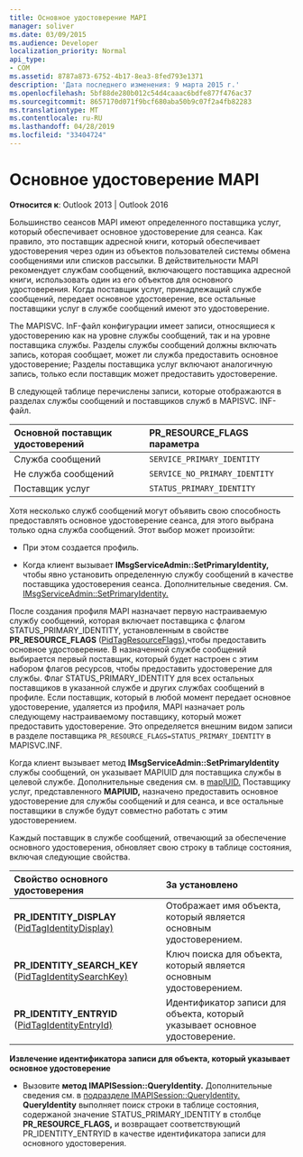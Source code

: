 ```yaml
---
title: Основное удостоверение MAPI
manager: soliver
ms.date: 03/09/2015
ms.audience: Developer
localization_priority: Normal
api_type:
- COM
ms.assetid: 8787a873-6752-4b17-8ea3-8fed793e1371
description: 'Дата последнего изменения: 9 марта 2015 г.'
ms.openlocfilehash: 5bf88de280b012c54d4caaac6bdfe877f476ac37
ms.sourcegitcommit: 8657170d071f9bcf680aba50b9c07f2a4fb82283
ms.translationtype: MT
ms.contentlocale: ru-RU
ms.lasthandoff: 04/28/2019
ms.locfileid: "33404724"
---
```

# <a name="mapi-primary-identity"></a>Основное удостоверение MAPI

  
  
**Относится к**: Outlook 2013 | Outlook 2016 
  
Большинство сеансов MAPI имеют определенного поставщика услуг, который обеспечивает основное удостоверение для сеанса. Как правило, это поставщик адресной книги, который обеспечивает удостоверения через один из объектов пользователей системы обмена сообщениями или списков рассылки. В действительности MAPI рекомендует службам сообщений, включающего поставщика адресной книги, использовать один из его объектов для основного удостоверения. Когда поставщик услуг, принадлежащий службе сообщений, передает основное удостоверение, все остальные поставщики услуг в службе сообщений имеют это удостоверение.
  
The MAPISVC. InF-файл конфигурации имеет записи, относящиеся к удостоверению как на уровне службы сообщений, так и на уровне поставщика службы. Разделы службы сообщений должны включать запись, которая сообщает, может ли служба предоставить основное удостоверение; Разделы поставщика услуг включают аналогичную запись, только если поставщик может предоставить удостоверение.
  
В следующей таблице перечислены записи, которые отображаются в разделах службы сообщений и поставщиков служб в MAPISVC. INF-файл.
  
|**Основной поставщик удостоверений**|**PR_RESOURCE_FLAGS параметра**|
|:-----|:-----|
|Служба сообщений  <br/> | `SERVICE_PRIMARY_IDENTITY` <br/> |
|Не служба сообщений  <br/> | `SERVICE_NO_PRIMARY_IDENTITY` <br/> |
|Поставщик услуг  <br/> | `STATUS_PRIMARY_IDENTITY` <br/> |
   
Хотя несколько служб сообщений могут объявить свою способность предоставлять основное удостоверение сеанса, для этого выбрана только одна служба сообщений. Этот выбор может произойти:
  
- При этом создается профиль.
    
- Когда клиент вызывает **IMsgServiceAdmin::SetPrimaryIdentity,** чтобы явно установить определенную службу сообщений в качестве поставщика удостоверения сеанса. Дополнительные сведения. См. [IMsgServiceAdmin::SetPrimaryIdentity.](imsgserviceadmin-setprimaryidentity.md)
    
После создания профиля MAPI назначает первую настраиваемую службу сообщений, которая включает поставщика с флагом STATUS_PRIMARY_IDENTITY, установленным в свойстве **PR_RESOURCE_FLAGS** ([PidTagResourceFlags),](pidtagresourceflags-canonical-property.md)чтобы предоставить основное удостоверение. В назначенной службе сообщений выбирается первый поставщик, который будет настроен с этим набором флагов ресурсов, чтобы предоставить удостоверение для службы. Флаг STATUS_PRIMARY_IDENTITY для всех остальных поставщиков в указанной службе и других службах сообщений в профиле. Если поставщик, который в любой момент передает основное удостоверение, удаляется из профиля, MAPI назначает роль следующему настраиваемому поставщику, который может предоставить удостоверение. Это определяется внешним видом записи в разделе поставщика  `PR_RESOURCE_FLAGS=STATUS_PRIMARY_IDENTITY` в MAPISVC.INF. 
  
Когда клиент вызывает метод **IMsgServiceAdmin::SetPrimaryIdentity** службы сообщений, он указывает MAPIUID для поставщика службы в целевой службе. Дополнительные сведения см. в [mapIUID.](mapiuid.md) Поставщику услуг, представленного **MAPIUID,** назначено предоставить основное удостоверение для службы сообщений и для сеанса, и все остальные поставщики в службе будут совместно работать с этим удостоверением. 
  
Каждый поставщик в службе сообщений, отвечающий за обеспечение основного удостоверения, обновляет свою строку в таблице состояния, включая следующие свойства.
  
|**Свойство основного удостоверения**|**За установлено**|
|:-----|:-----|
|**PR_IDENTITY_DISPLAY** ([PidTagIdentityDisplay)](pidtagidentitydisplay-canonical-property.md)  <br/> |Отображает имя объекта, который является основным удостоверением.  <br/> |
|**PR_IDENTITY_SEARCH_KEY** ([PidTagIdentitySearchKey)](pidtagidentitysearchkey-canonical-property.md)  <br/> |Ключ поиска для объекта, который является основным удостоверением.  <br/> |
|**PR_IDENTITY_ENTRYID** ([PidTagIdentityEntryId)](pidtagidentityentryid-canonical-property.md)  <br/> |Идентификатор записи для объекта, который указывает основное удостоверение.  <br/> |
   
 **Извлечение идентификатора записи для объекта, который указывает основное удостоверение**
  
- Вызовите **метод IMAPISession::QueryIdentity.** Дополнительные сведения см. в [подразделе IMAPISession::QueryIdentity.](imapisession-queryidentity.md) **QueryIdentity** выполняет поиск строки в таблице состояния, содержаной значение STATUS_PRIMARY_IDENTITY в столбце  **PR_RESOURCE_FLAGS,** и возвращает соответствующий PR_IDENTITY_ENTRYID в качестве идентификатора записи для основного удостоверения. 
    

